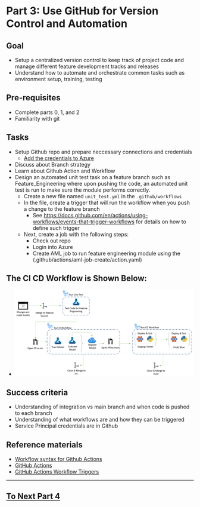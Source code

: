 
# Part 3: Use GitHub for Version Control and Automation


## Goal 
- Setup a centralized version control to keep track of project code and manage different feature development tracks and releases
- Understand how to automate and orchestrate common tasks such as environment setup, training, testing 

## Pre-requisites
- Complete parts 0, 1, and 2
- Familiarity with git

## Tasks
- Setup Github repo and prepare neccessary connections and credentials
    - [Add the credentials to Azure](https://docs.microsoft.com/en-us/azure/developer/github/connect-from-azure?tabs=azure-portal%2Cwindows#use-the-azure-login-action-with-a-service-principal-secret)
- Discuss about Branch strategy
- Learn about Github Action and Workflow
- Design an automated unit test task on a feature branch such as Feature_Engineering where upon pushing the code, an automated unit test is run to make sure the module performs correctly.
    - Create a new file named ```unit_test.yml``` in the ```.github/workflows```
    - In the file, create a trigger that will run the workflow when you push a change to the feature branch
        - See https://docs.github.com/en/actions/using-workflows/events-that-trigger-workflows for details on how to define such trigger
    - Next, create a job with the following steps:
         - Check out repo
         - Login into Azure
         - Create AML job to run feature engineering module using the (.github/actions/aml-job-create/action.yaml)

## The CI CD Workflow is Shown Below:
- ![pipeline](images/part3cicd.png)

## Success criteria
- Understanding of integration vs main branch and when code is pushed to each branch
- Understanding of what workflows are and how they can be triggered
- Service Principal credentials are in Github

## Reference materials
- [Workflow syntax for Github Actions](https://docs.github.com/en/actions/using-workflows/workflow-syntax-for-github-actions)
- [GitHub Actions](https://github.com/features/actions)
- [GitHub Actions Workflow Triggers](https://docs.github.com/en/actions/using-workflows/events-that-trigger-workflows)

---

## [To Next Part 4](part_4.md)